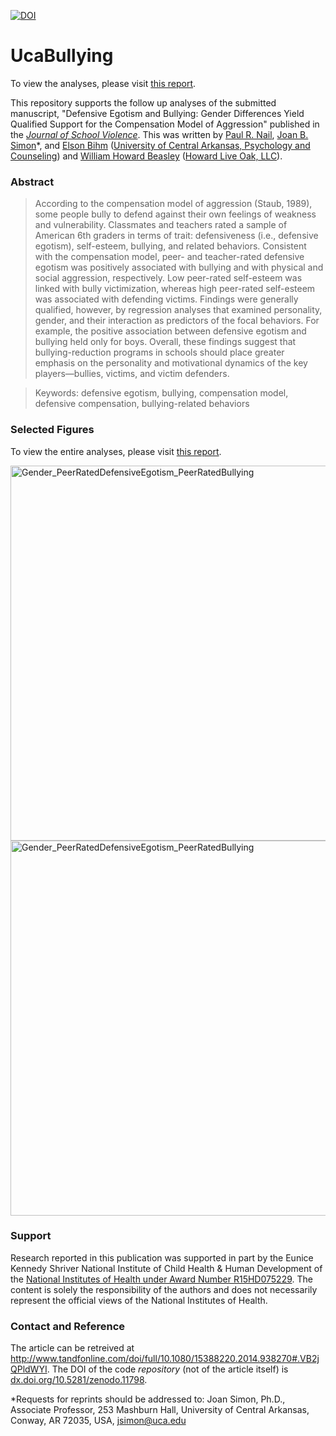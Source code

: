 [![DOI](https://zenodo.org/badge/4971/LiveOak/UcaBullying.png)](http://dx.doi.org/10.5281/zenodo.11798)

UcaBullying
===========

To view the analyses, please visit [this report](https://github.com/LiveOak/UcaBullying/blob/master/Analysis/PilotRegressionRaw.md).

This repository supports the follow up analyses of the submitted manuscript, "Defensive Egotism and Bullying: Gender Differences Yield 
Qualified Support for the Compensation Model of Aggression" published in the *[Journal of School Violence](http://www.tandfonline.com/toc/wjsv20/current)*.  This was written by [Paul R. Nail](http://uca.edu/psychology/facultystaff/paul-nail/), [Joan B. Simon](http://uca.edu/psychology/facultystaff/joan-simon/)*, and [Elson Bihm](http://uca.edu/psychology/facultystaff/elson-bihm/) ([University of Central Arkansas, Psychology and Counseling](http://uca.edu/psychology/faculty-research/)) and [William Howard Beasley](http://scholar.google.com/citations?user=ffsJTC0AAAAJ&hl=en) ([Howard Live Oak, LLC](http://howardliveoak.com/)).


### Abstract
> According to the compensation model of aggression (Staub, 1989), some people bully to defend against their own feelings of weakness and vulnerability. Classmates and teachers rated a sample of American 6th graders in terms of trait: defensiveness (i.e., defensive egotism), self-esteem, bullying, and related behaviors. Consistent with the compensation model, peer- and teacher-rated defensive egotism was positively associated with bullying and with physical and social aggression, respectively. Low peer-rated self-esteem was linked with bully victimization, whereas high peer-rated self-esteem was associated with defending victims. Findings were generally qualified, however, by regression analyses that examined personality, gender, and their interaction as predictors of the focal behaviors. For example, the positive association between defensive egotism and bullying held only for boys. Overall, these findings suggest that bullying-reduction programs in schools should place greater emphasis on the personality and motivational dynamics of the key players—bullies, victims, and victim defenders.  

> Keywords: defensive egotism, bullying, compensation model, defensive compensation, bullying-related behaviors

### Selected Figures
To view the entire analyses, please visit [this report](https://github.com/LiveOak/UcaBullying/blob/master/Analysis/PilotRegressionRaw.md).

<img src="https://raw.github.com/LiveOak/UcaBullying/master/Analysis/figure_raw/Gender_PeerRatedDefensiveEgotism_PeerRatedBullying1.png" alt="Gender_PeerRatedDefensiveEgotism_PeerRatedBullying" style="width: 600px;"/>

<img src="https://raw.github.com/LiveOak/UcaBullying/master/Analysis/figure_raw/Gender_PeerRatedSelfEsteem_PeerRatedDefendsTheVictim1.png" alt="Gender_PeerRatedDefensiveEgotism_PeerRatedBullying" style="width: 600px;"/>

### Support
Research reported in this publication was supported in part by the Eunice Kennedy Shriver National Institute of Child Health & Human Development of the [National Institutes of Health under Award Number R15HD075229](http://taggs.hhs.gov/RecipInfo.CFM?SelEin=LCYqWy4%2BTE5MQzw7XFFKOEgK). The content is solely the responsibility of the authors and does not necessarily represent the official views of the National Institutes of Health.

### Contact and Reference
The article can be retreived at <http://www.tandfonline.com/doi/full/10.1080/15388220.2014.938270#.VB2jQPldWYI>.  The DOI of the code *repository* (not of the article itself) is [dx.doi.org/10.5281/zenodo.11798](http://dx.doi.org/10.5281/zenodo.11798).

*Requests for reprints should be addressed to: Joan Simon, Ph.D., Associate Professor, 253 Mashburn Hall, University of Central Arkansas, Conway, AR 72035, USA, jsimon@uca.edu
